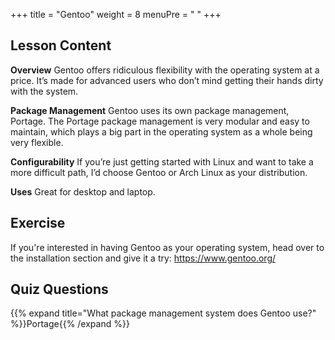 +++
title = "Gentoo"
weight = 8
menuPre = "<i class='fl-gentoo'></i> "
+++

## Lesson Content

**Overview**
Gentoo offers ridiculous flexibility with the operating system at a price. It’s made for advanced users who don’t mind getting their hands dirty with the system.

**Package Management**
Gentoo uses its own package management, Portage. The Portage package management is very modular and easy to maintain, which plays a big part in the operating system as a whole being very flexible.

**Configurability**
If you’re just getting started with Linux and want to take a more difficult path, I’d choose Gentoo or Arch Linux as your distribution.

**Uses**
Great for desktop and laptop.

## Exercise

If you're interested in having Gentoo as your operating system, head over to the installation section and give it a try: <a href='https://www.gentoo.org/'>https://www.gentoo.org/</a>

## Quiz Questions

{{% expand title="What package management system does Gentoo use?" %}}Portage{{% /expand %}}
